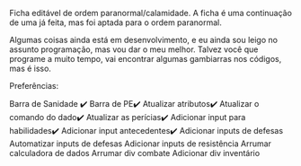 Ficha editável de ordem paranormal/calamidade.
A ficha é uma continuação de uma já feita, mas foi aptada para o ordem paranormal.

Algumas coisas ainda está em desenvolvimento, e eu ainda sou leigo no assunto programação, mas vou dar o meu melhor.
Talvez você que programe a muito tempo, vai encontrar algumas gambiarras nos códigos, mas é isso.


Preferências:

Barra de Sanidade ✔️
Barra de PE✔️
Atualizar atributos✔️
Atualizar o comando do dado✔️
Atualizar as perícias✔️
Adicionar input para habilidades✔️
Adicionar input antecedentes✔️
Adicionar inputs de defesas
Automatizar inputs de defesas
Adicionar inputs de resistência
Arrumar calculadora de dados
Arrumar div combate
Adicionar div inventário

